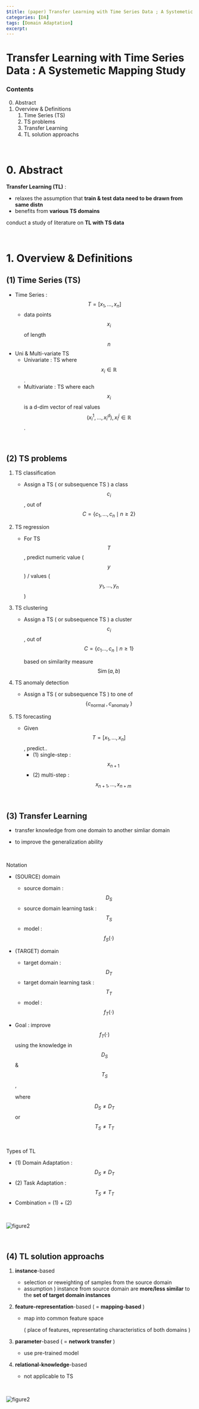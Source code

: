 ```yaml
---
$title: (paper) Transfer Learning with Time Series Data ; A Systemetic Mapping Study
categories: [DA]
tags: [Domain Adaptation]
excerpt: 
---
```


<script src="https://cdn.mathjax.org/mathjax/latest/MathJax.js?config=TeX-AMS-MML_HTMLorMML" type="text/javascript"></script>

# Transfer Learning with Time Series Data : A Systemetic Mapping Study

### Contents

0. Abstract
1. Overview & Definitions
   1. Time Series (TS)
   2. TS problems
   3. Transfer Learning
   4. TL solution approachs

<br>

# 0. Abstract

**Transfer Learning (TL)** :

- relaxes the assumption that **train & test data need to be drawn from same distn**
- benefits from **various TS domains**

conduct a study of literature on **TL with TS data**

<br>

# 1. Overview & Definitions

## (1) Time Series (TS)

- Time Series : $$T=\left[x_1, \ldots, x_n\right]$$
  - data points $$x_i$$ of length $$n$$
- Uni & Multi-variate TS
  - Univariate : TS where $$x_i \in \mathbb{R}$$.
  - Multivariate : TS where each $$x_i$$ is a d-dim vector of real values $$\left(x_i^1, \ldots, x_i^d\right), x_i^j \in \mathbb{R}$$.

<br>

## (2) TS problems

1. TS classification 

   - Assign a TS ( or subsequence TS ) a class $$c_i$$, out of $$C=\left\{c_1, \ldots, c_n \mid n \geq 2\right\}$$

2. TS regression

   - For TS $$T$$, predict numeric value ($$y$$) / values ($$y_1, \ldots, y_n$$)

3. TS clustering

   - Assign a TS ( or subsequence TS ) a cluster $$c_i$$, out of $$C=\left\{c_1\right. \left.\ldots, c_n \mid n \geq 1\right\}$$

     based on similarity measure $$\operatorname{Sim}(a, b)$$ 

4. TS anomaly detection

   - Assign a TS ( or subsequence TS ) to one of $$\left\{c_{\text {normal }}, c_{\text {anomaly }}\right\}$$

5. TS forecasting

   - Given $$T=\left[x_1, \ldots, x_n\right]$$, predict..
     - (1) single-step : $$x_{n+1}$$
     - (2) multi-step : $$x_{n+1}, \ldots, x_{n+m}$$

<br>

## (3) Transfer Learning

- transfer knowledge from one domain to another simliar domain

- to improve the generalization ability

<br>

Notation

- (SOURCE) domain

  - source domain : $$D_S$$
  - source domain learning task : $$T_S$$
  - model : $$f_S(\cdot)$$

- (TARGET) domain

  - target domain : $$D_T$$
  - target domain learning task : $$T_T$$
  - model : $$f_T(\cdot)$$

- Goal : improve $$f_T(\cdot)$$ using the knowledge in $$D_S$$ & $$T_S$$ , 

  where $$D_S \neq D_T$$ or $$T_S \neq T_T$$

<br>

Types of TL

- (1) Domain Adaptation : $$D_S \neq D_T$$
- (2) Task Adaptation : $$T_S \neq T_T$$
- Combination = (1) + (2)

<br>

![figure2](/assets/img/da/img7.png)

<br>

## (4) TL solution approachs

1. **instance**-based

   - selection or reweighting of samples from the source domain
   - assumption ) instance from source domain are **more/less similar** to the **set of target domain instances**

2. **feature-representation**-based ( = **mapping-based** )

   - map into common feature space

     ( place of features, representating characteristics of both domains )

3. **parameter**-based ( = **network transfer** )

   - use pre-trained model

4. **relational-knowledge**-based

   - not applicable to TS

<br>

![figure2](/assets/img/da/img8.png)